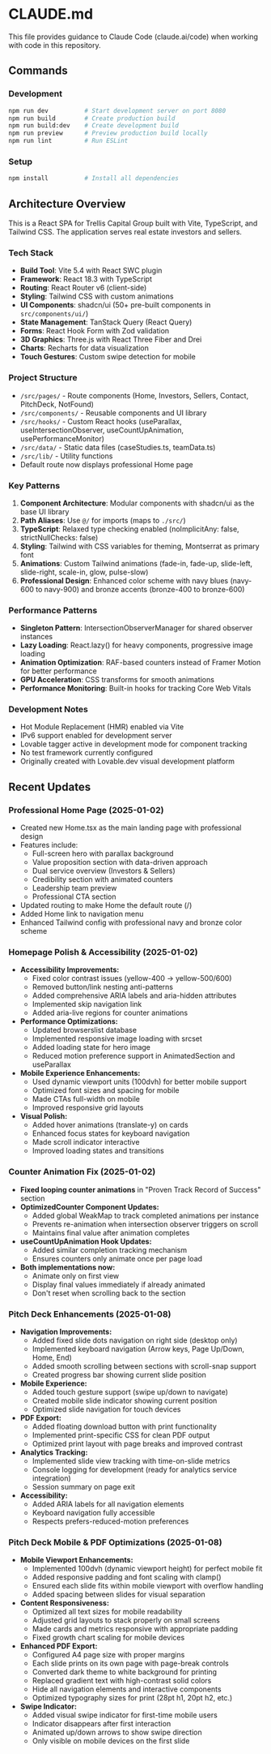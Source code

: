 # CLAUDE.md

This file provides guidance to Claude Code (claude.ai/code) when working with code in this repository.

## Commands

### Development
```bash
npm run dev          # Start development server on port 8080
npm run build        # Create production build
npm run build:dev    # Create development build  
npm run preview      # Preview production build locally
npm run lint         # Run ESLint
```

### Setup
```bash
npm install          # Install all dependencies
```

## Architecture Overview

This is a React SPA for Trellis Capital Group built with Vite, TypeScript, and Tailwind CSS. The application serves real estate investors and sellers.

### Tech Stack
- **Build Tool**: Vite 5.4 with React SWC plugin
- **Framework**: React 18.3 with TypeScript
- **Routing**: React Router v6 (client-side)
- **Styling**: Tailwind CSS with custom animations
- **UI Components**: shadcn/ui (50+ pre-built components in `src/components/ui/`)
- **State Management**: TanStack Query (React Query)
- **Forms**: React Hook Form with Zod validation
- **3D Graphics**: Three.js with React Three Fiber and Drei
- **Charts**: Recharts for data visualization
- **Touch Gestures**: Custom swipe detection for mobile

### Project Structure
- `/src/pages/` - Route components (Home, Investors, Sellers, Contact, PitchDeck, NotFound)
- `/src/components/` - Reusable components and UI library
- `/src/hooks/` - Custom React hooks (useParallax, useIntersectionObserver, useCountUpAnimation, usePerformanceMonitor)
- `/src/data/` - Static data files (caseStudies.ts, teamData.ts)
- `/src/lib/` - Utility functions
- Default route now displays professional Home page

### Key Patterns
1. **Component Architecture**: Modular components with shadcn/ui as the base UI library
2. **Path Aliases**: Use `@/` for imports (maps to `./src/`)
3. **TypeScript**: Relaxed type checking enabled (noImplicitAny: false, strictNullChecks: false)
4. **Styling**: Tailwind with CSS variables for theming, Montserrat as primary font
5. **Animations**: Custom Tailwind animations (fade-in, fade-up, slide-left, slide-right, scale-in, glow, pulse-slow)
6. **Professional Design**: Enhanced color scheme with navy blues (navy-600 to navy-900) and bronze accents (bronze-400 to bronze-600)

### Performance Patterns
- **Singleton Pattern**: IntersectionObserverManager for shared observer instances
- **Lazy Loading**: React.lazy() for heavy components, progressive image loading
- **Animation Optimization**: RAF-based counters instead of Framer Motion for better performance
- **GPU Acceleration**: CSS transforms for smooth animations
- **Performance Monitoring**: Built-in hooks for tracking Core Web Vitals

### Development Notes
- Hot Module Replacement (HMR) enabled via Vite
- IPv6 support enabled for development server
- Lovable tagger active in development mode for component tracking
- No test framework currently configured
- Originally created with Lovable.dev visual development platform

## Recent Updates

### Professional Home Page (2025-01-02)
- Created new Home.tsx as the main landing page with professional design
- Features include:
  - Full-screen hero with parallax background
  - Value proposition section with data-driven approach
  - Dual service overview (Investors & Sellers)
  - Credibility section with animated counters
  - Leadership team preview
  - Professional CTA section
- Updated routing to make Home the default route (/)
- Added Home link to navigation menu
- Enhanced Tailwind config with professional navy and bronze color scheme

### Homepage Polish & Accessibility (2025-01-02)
- **Accessibility Improvements:**
  - Fixed color contrast issues (yellow-400 → yellow-500/600)
  - Removed button/link nesting anti-patterns
  - Added comprehensive ARIA labels and aria-hidden attributes
  - Implemented skip navigation link
  - Added aria-live regions for counter animations
- **Performance Optimizations:**
  - Updated browserslist database
  - Implemented responsive image loading with srcset
  - Added loading state for hero image
  - Reduced motion preference support in AnimatedSection and useParallax
- **Mobile Experience Enhancements:**
  - Used dynamic viewport units (100dvh) for better mobile support
  - Optimized font sizes and spacing for mobile
  - Made CTAs full-width on mobile
  - Improved responsive grid layouts
- **Visual Polish:**
  - Added hover animations (translate-y) on cards
  - Enhanced focus states for keyboard navigation
  - Made scroll indicator interactive
  - Improved loading states and transitions

### Counter Animation Fix (2025-01-02)
- **Fixed looping counter animations** in "Proven Track Record of Success" section
- **OptimizedCounter Component Updates:**
  - Added global WeakMap to track completed animations per instance
  - Prevents re-animation when intersection observer triggers on scroll
  - Maintains final value after animation completes
- **useCountUpAnimation Hook Updates:**
  - Added similar completion tracking mechanism
  - Ensures counters only animate once per page load
- **Both implementations now:**
  - Animate only on first view
  - Display final values immediately if already animated
  - Don't reset when scrolling back to the section

### Pitch Deck Enhancements (2025-01-08)
- **Navigation Improvements:**
  - Added fixed slide dots navigation on right side (desktop only)
  - Implemented keyboard navigation (Arrow keys, Page Up/Down, Home, End)
  - Added smooth scrolling between sections with scroll-snap support
  - Created progress bar showing current slide position
- **Mobile Experience:**
  - Added touch gesture support (swipe up/down to navigate)
  - Created mobile slide indicator showing current position
  - Optimized slide navigation for touch devices
- **PDF Export:**
  - Added floating download button with print functionality
  - Implemented print-specific CSS for clean PDF output
  - Optimized print layout with page breaks and improved contrast
- **Analytics Tracking:**
  - Implemented slide view tracking with time-on-slide metrics
  - Console logging for development (ready for analytics service integration)
  - Session summary on page exit
- **Accessibility:**
  - Added ARIA labels for all navigation elements
  - Keyboard navigation fully accessible
  - Respects prefers-reduced-motion preferences

### Pitch Deck Mobile & PDF Optimizations (2025-01-08)
- **Mobile Viewport Enhancements:**
  - Implemented 100dvh (dynamic viewport height) for perfect mobile fit
  - Added responsive padding and font scaling with clamp()
  - Ensured each slide fits within mobile viewport with overflow handling
  - Added spacing between slides for visual separation
- **Content Responsiveness:**
  - Optimized all text sizes for mobile readability
  - Adjusted grid layouts to stack properly on small screens
  - Made cards and metrics responsive with appropriate padding
  - Fixed growth chart scaling for mobile devices
- **Enhanced PDF Export:**
  - Configured A4 page size with proper margins
  - Each slide prints on its own page with page-break controls
  - Converted dark theme to white background for printing
  - Replaced gradient text with high-contrast solid colors
  - Hide all navigation elements and interactive components
  - Optimized typography sizes for print (28pt h1, 20pt h2, etc.)
- **Swipe Indicator:**
  - Added visual swipe indicator for first-time mobile users
  - Indicator disappears after first interaction
  - Animated up/down arrows to show swipe direction
  - Only visible on mobile devices on the first slide
